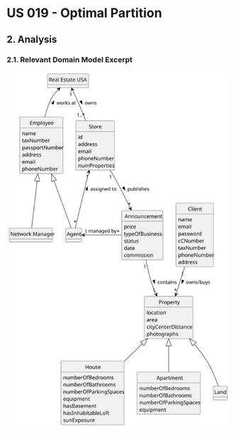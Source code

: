 # US 019 - Optimal Partition

## 2. Analysis

### 2.1. Relevant Domain Model Excerpt 

![Domain Model](svg/DM.svg)

